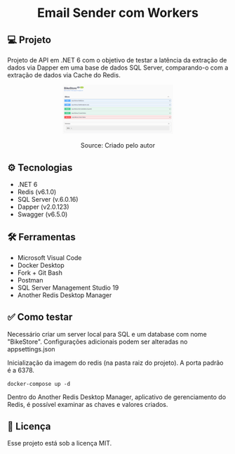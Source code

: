 <h1 align="center">Email Sender com Workers</h1>

## 💻 Projeto

Projeto de API em .NET 6 com o objetivo de testar a latência da extração de dados via Dapper em uma base de dados SQL Server, comparando-o com a extração de dados via Cache do Redis.

<p align="center">
  <img alt="projectArch" src=".github/ProjectView.png" width="50%">
</p>
<p align="center">Source: Criado pelo autor</p>

## ⚙️ Tecnologias
- .NET 6
- Redis (v6.1.0)
- SQL Server (v.6.0.16)
- Dapper (v2.0.123)
- Swagger (v6.5.0)

## 🛠️ Ferramentas
- Microsoft Visual Code
- Docker Desktop
- Fork + Git Bash
- Postman
- SQL Server Management Studio 19
- Another Redis Desktop Manager

## ✅ Como testar
Necessário criar um server local para SQL e um database com nome "BikeStore". Configurações adicionais podem ser alteradas no appsettings.json

Inicialização da imagem do redis (na pasta raiz do projeto). A porta padrão é a 6378.
```
docker-compose up -d
```
Dentro do Another Redis Desktop Manager, aplicativo de gerenciamento do Redis, é possível examinar as chaves e valores criados.

## :memo: Licença

Esse projeto está sob a licença MIT.
